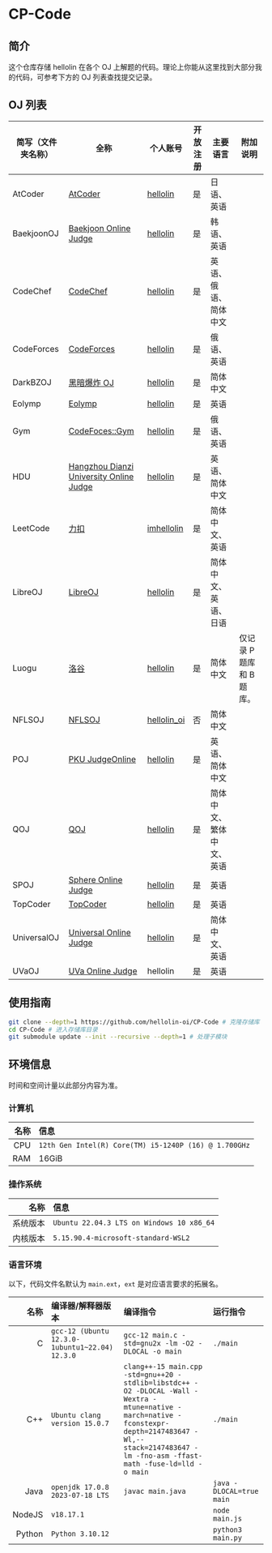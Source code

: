 # CP-Code

## 简介

这个仓库存储 hellolin 在各个 OJ 上解题的代码。理论上你能从这里找到大部分我的代码，可参考下方的 OJ 列表查找提交记录。

## OJ 列表

| 简写（文件夹名称） | 全称 | 个人账号 | 开放注册 | 主要语言 | 附加说明 |
| ---------------- | --- | ------- | ------ | ------- | ------- |
| AtCoder | [AtCoder](https://atcoder.jp/) | [hellolin](https://atcoder.jp/users/hellolin) | 是 | 日语、英语 |  |
| BaekjoonOJ | [Baekjoon Online Judge](https://www.acmicpc.net/) | [hellolin](https://www.acmicpc.net/user/hellolin) | 是 | 韩语、英语 |  |
| CodeChef | [CodeChef](https://www.codechef.com/) | [hellolin](https://www.codechef.com/users/hellolin) | 是 | 英语、俄语、简体中文 |  |
| CodeForces | [CodeForces](https://codeforces.com/) | [hellolin](https://codeforces.com/profile/hellolin) | 是 | 俄语、英语 |  |
| DarkBZOJ | [黑暗爆炸 OJ](https://darkbzoj.cc/) | [hellolin](https://darkbzoj.cc/user/profile/hellolin) | 是 | 简体中文 |  |
| Eolymp | [Eolymp](https://www.eolymp.com/) | [hellolin](https://www.eolymp.com/users/hellolin) | 是 | 英语 |  |
| Gym | [CodeFoces::Gym](https://codeforces.com/gyms) | [hellolin](https://codeforces.com/profile/hellolin) | 是 | 俄语、英语 |  |
| HDU | [Hangzhou Dianzi University Online Judge](https://acm.hdu.edu.cn/) | [hellolin](https://acm.hdu.edu.cn/userstatus.php?user=hellolin) | 是 | 英语、简体中文 |  |
| LeetCode | [力扣](https://leetcode.cn/) | [imhellolin](https://leetcode.cn/u/imhellolin) | 是 | 简体中文、英语 |  |
| LibreOJ | [LibreOJ](https://loj.ac/) | [hellolin](https://loj.ac/u/hellolin) | 是 | 简体中文、英语、日语 |  |
| Luogu | [洛谷](https://www.luogu.com.cn/) | [hellolin](https://www.luogu.com.cn/users/751017) | 是 | 简体中文 | 仅记录 P 题库和 B 题库。 |
| NFLSOJ | [NFLSOJ](http://www.nfls.com.cn:10611/) | [hellolin_oi](http://www.nfls.com.cn:10611/user/1186) | 否 | 简体中文 |  |
| POJ | [PKU JudgeOnline](http://poj.org/) | [hellolin](http://poj.org/userstatus?user_id=hellolin) | 是 | 英语、简体中文 |  |
| QOJ | [QOJ](https://qoj.ac/) | [hellolin](https://qoj.ac/user/profile/hellolin) | 是 | 简体中文、繁体中文、英语 |  |
| SPOJ | [Sphere Online Judge](https://www.spoj.com/) | [hellolin](https://www.spoj.com/users/hellolin) | 是 | 英语 |  |
| TopCoder | [TopCoder](https://www.topcoder.com/) | [hellolin](https://profiles.topcoder.com/hellolin) | 是 | 英语 |  |
| UniversalOJ | [Universal Online Judge](https://uoj.ac) | [hellolin](https://uoj.ac/user/profile/hellolin) | 是 | 简体中文、英语 |  |
| UVaOJ | [UVa Online Judge](https://onlinejudge.org/) | hellolin | 是 | 英语 |  |


## 使用指南

``` bash
git clone --depth=1 https://github.com/hellolin-oi/CP-Code # 克隆存储库
cd CP-Code # 进入存储库目录
git submodule update --init --recursive --depth=1 # 处理子模块
```

## 环境信息

时间和空间计量以此部分内容为准。

### 计算机

| 名称  | 信息   |
| ----: | :---- |
| CPU | `12th Gen Intel(R) Core(TM) i5-1240P (16) @ 1.700GHz` |
| RAM | 16GiB |

### 操作系统

| 名称  | 信息   |
| ----: | :---- |
| 系统版本 | `Ubuntu 22.04.3 LTS on Windows 10 x86_64` |
| 内核版本 | `5.15.90.4-microsoft-standard-WSL2` |

### 语言环境

以下，代码文件名默认为 `main.ext`，`ext` 是对应语言要求的拓展名。

| 名称 | 编译器/解释器版本 | 编译指令 | 运行指令 |
| ----: | :----------- | :------ | :------ |
| C | `gcc-12 (Ubuntu 12.3.0-1ubuntu1~22.04) 12.3.0` | `gcc-12 main.c -std=gnu2x -lm -O2 -DLOCAL -o main` | `./main` |
| C++ | `Ubuntu clang version 15.0.7` | `clang++-15 main.cpp -std=gnu++20 -stdlib=libstdc++ -O2 -DLOCAL -Wall -Wextra -mtune=native -march=native -fconstexpr-depth=2147483647 -Wl,--stack=2147483647 -lm -fno-asm -ffast-math -fuse-ld=lld -o main` | `./main` |
| Java | `openjdk 17.0.8 2023-07-18 LTS` | `javac main.java` | `java -DLOCAL=true main` |
| NodeJS | `v18.17.1` |  | `node main.js` |
| Python | `Python 3.10.12` |  | `python3 main.py` |
